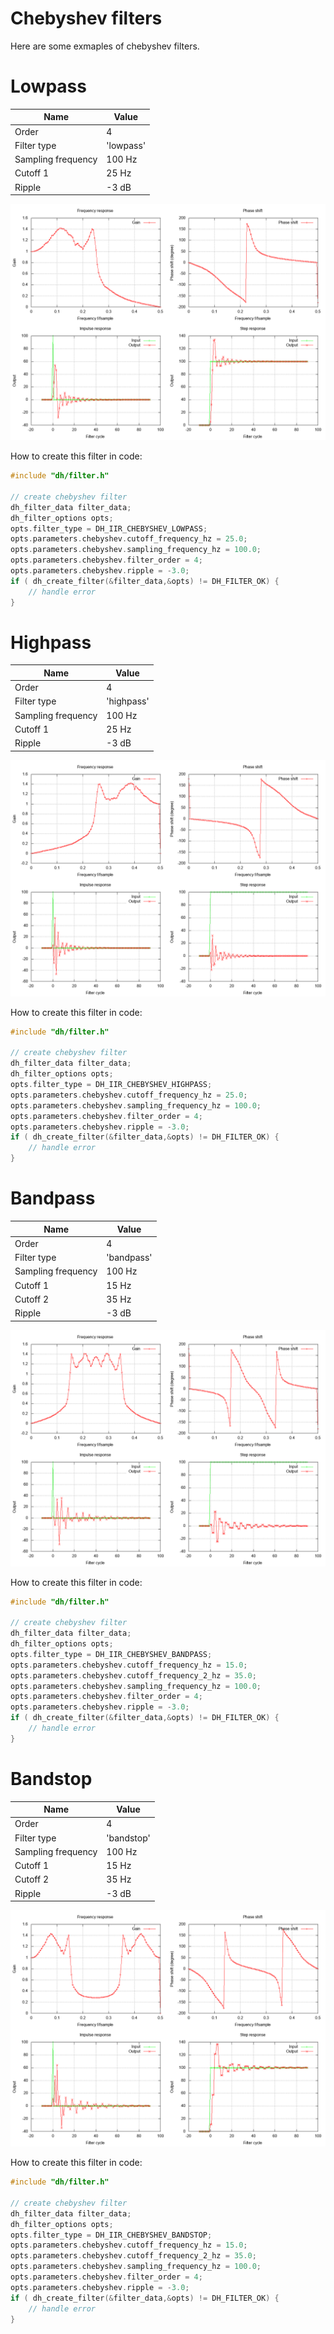 # Chebyshev filters

Here are some exmaples of chebyshev filters.

# Lowpass

| Name             | Value          |
|------------------|----------------|
| Order            | 4              |
| Filter type        | 'lowpass'    |
| Sampling frequency | 100 Hz       |
| Cutoff 1           | 25 Hz        |
| Ripple           | -3 dB        |

![Lowpass](chebyshev_lowpass.png)

How to create this filter in code:
```c
#include "dh/filter.h"

// create chebyshev filter
dh_filter_data filter_data;
dh_filter_options opts;
opts.filter_type = DH_IIR_CHEBYSHEV_LOWPASS;
opts.parameters.chebyshev.cutoff_frequency_hz = 25.0;
opts.parameters.chebyshev.sampling_frequency_hz = 100.0;
opts.parameters.chebyshev.filter_order = 4;
opts.parameters.chebyshev.ripple = -3.0;
if ( dh_create_filter(&filter_data,&opts) != DH_FILTER_OK) {
    // handle error
}
```

# Highpass

| Name             | Value          |
|------------------|----------------|
| Order            | 4              |
| Filter type        | 'highpass'    |
| Sampling frequency | 100 Hz       |
| Cutoff 1           | 25 Hz        |
| Ripple           | -3 dB        |

![Highpass](chebyshev_highpass.png)

How to create this filter in code:
```c
#include "dh/filter.h"

// create chebyshev filter
dh_filter_data filter_data;
dh_filter_options opts;
opts.filter_type = DH_IIR_CHEBYSHEV_HIGHPASS;
opts.parameters.chebyshev.cutoff_frequency_hz = 25.0;
opts.parameters.chebyshev.sampling_frequency_hz = 100.0;
opts.parameters.chebyshev.filter_order = 4;
opts.parameters.chebyshev.ripple = -3.0;
if ( dh_create_filter(&filter_data,&opts) != DH_FILTER_OK) {
    // handle error
}
```

# Bandpass

| Name             | Value          |
|------------------|----------------|
| Order            | 4              |
| Filter type        | 'bandpass'    |
| Sampling frequency | 100 Hz       |
| Cutoff 1           | 15 Hz        |
| Cutoff 2           | 35 Hz        |
| Ripple           | -3 dB        |

![Bandpass](chebyshev_bandpass.png)

How to create this filter in code:
```c
#include "dh/filter.h"

// create chebyshev filter
dh_filter_data filter_data;
dh_filter_options opts;
opts.filter_type = DH_IIR_CHEBYSHEV_BANDPASS;
opts.parameters.chebyshev.cutoff_frequency_hz = 15.0;
opts.parameters.chebyshev.cutoff_frequency_2_hz = 35.0;
opts.parameters.chebyshev.sampling_frequency_hz = 100.0;
opts.parameters.chebyshev.filter_order = 4;
opts.parameters.chebyshev.ripple = -3.0;
if ( dh_create_filter(&filter_data,&opts) != DH_FILTER_OK) {
    // handle error
}
```

# Bandstop

| Name             | Value          |
|------------------|----------------|
| Order            | 4              |
| Filter type        | 'bandstop'    |
| Sampling frequency | 100 Hz       |
| Cutoff 1           | 15 Hz        |
| Cutoff 2           | 35 Hz        |
| Ripple           | -3 dB        |

![Bandstop](chebyshev_bandstop.png)

How to create this filter in code:
```c
#include "dh/filter.h"

// create chebyshev filter
dh_filter_data filter_data;
dh_filter_options opts;
opts.filter_type = DH_IIR_CHEBYSHEV_BANDSTOP;
opts.parameters.chebyshev.cutoff_frequency_hz = 15.0;
opts.parameters.chebyshev.cutoff_frequency_2_hz = 35.0;
opts.parameters.chebyshev.sampling_frequency_hz = 100.0;
opts.parameters.chebyshev.filter_order = 4;
opts.parameters.chebyshev.ripple = -3.0;
if ( dh_create_filter(&filter_data,&opts) != DH_FILTER_OK) {
    // handle error
}
```
